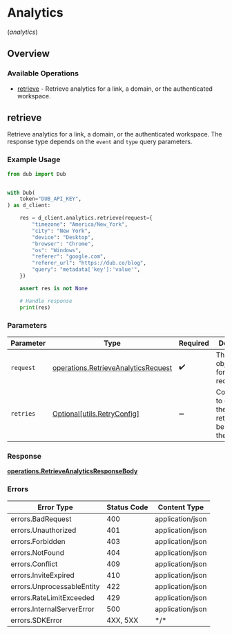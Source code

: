 # Analytics
(*analytics*)

## Overview

### Available Operations

* [retrieve](#retrieve) - Retrieve analytics for a link, a domain, or the authenticated workspace.

## retrieve

Retrieve analytics for a link, a domain, or the authenticated workspace. The response type depends on the `event` and `type` query parameters.

### Example Usage

<!-- UsageSnippet language="python" operationID="retrieveAnalytics" method="get" path="/analytics" -->
```python
from dub import Dub


with Dub(
    token="DUB_API_KEY",
) as d_client:

    res = d_client.analytics.retrieve(request={
        "timezone": "America/New_York",
        "city": "New York",
        "device": "Desktop",
        "browser": "Chrome",
        "os": "Windows",
        "referer": "google.com",
        "referer_url": "https://dub.co/blog",
        "query": "metadata['key']:'value'",
    })

    assert res is not None

    # Handle response
    print(res)

```

### Parameters

| Parameter                                                                                  | Type                                                                                       | Required                                                                                   | Description                                                                                |
| ------------------------------------------------------------------------------------------ | ------------------------------------------------------------------------------------------ | ------------------------------------------------------------------------------------------ | ------------------------------------------------------------------------------------------ |
| `request`                                                                                  | [operations.RetrieveAnalyticsRequest](../../models/operations/retrieveanalyticsrequest.md) | :heavy_check_mark:                                                                         | The request object to use for the request.                                                 |
| `retries`                                                                                  | [Optional[utils.RetryConfig]](../../models/utils/retryconfig.md)                           | :heavy_minus_sign:                                                                         | Configuration to override the default retry behavior of the client.                        |

### Response

**[operations.RetrieveAnalyticsResponseBody](../../models/operations/retrieveanalyticsresponsebody.md)**

### Errors

| Error Type                 | Status Code                | Content Type               |
| -------------------------- | -------------------------- | -------------------------- |
| errors.BadRequest          | 400                        | application/json           |
| errors.Unauthorized        | 401                        | application/json           |
| errors.Forbidden           | 403                        | application/json           |
| errors.NotFound            | 404                        | application/json           |
| errors.Conflict            | 409                        | application/json           |
| errors.InviteExpired       | 410                        | application/json           |
| errors.UnprocessableEntity | 422                        | application/json           |
| errors.RateLimitExceeded   | 429                        | application/json           |
| errors.InternalServerError | 500                        | application/json           |
| errors.SDKError            | 4XX, 5XX                   | \*/\*                      |